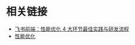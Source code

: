 # 相关链接

-   [飞书前端：性能优化 4 大环节最佳实践与研发流程](https://mp.weixin.qq.com/s/s2uMhX9TzpylZea66DGt6g)
-   [性能优化](https://godbasin.github.io/front-end-playground/front-end-basic/performance/front-end-performance-optimization.html)
